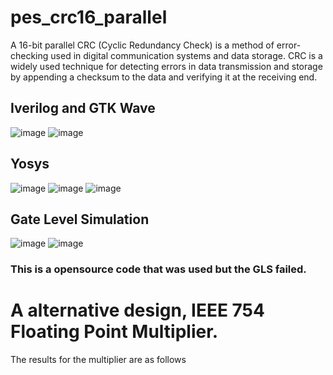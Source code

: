 # pes_crc16_parallel

A 16-bit parallel CRC (Cyclic Redundancy Check) is a method of error-checking used in digital communication systems and data storage. CRC is a widely used technique for detecting errors in data transmission and storage by appending a checksum to the data and verifying it at the receiving end.

## Iverilog and GTK Wave
![image](https://github.com/mauriya0202/pes_crc16_parallel/assets/112739882/4de26572-d10a-4b74-909b-fba5683d56be)
![image](https://github.com/mauriya0202/pes_crc16_parallel/assets/112739882/f5b38f42-47e5-4895-be55-9736122fcec8)

## Yosys
![image](https://github.com/mauriya0202/pes_crc16_parallel/assets/112739882/cd4c8afb-d2ec-4ccd-9c77-c6efa7257d4c)
![image](https://github.com/mauriya0202/pes_crc16_parallel/assets/112739882/e4aa42a2-4a9f-40da-9f5e-ebbb3668446c)
![image](https://github.com/mauriya0202/pes_crc16_parallel/assets/112739882/e7de79f6-7be0-4d70-a392-97be819082ce)

## Gate Level Simulation
![image](https://github.com/mauriya0202/pes_crc16_parallel/assets/112739882/93771bd3-84ec-4442-b8fc-0af9bde286cd)
![image](https://github.com/mauriya0202/pes_crc16_parallel/assets/112739882/79a6db78-82e7-4026-a5d5-2fdd5c253f26)

 ### This is a opensource code that was used but the GLS failed. 
 
 # A alternative design, IEEE 754 Floating Point Multiplier.

The results for the multiplier are as follows

